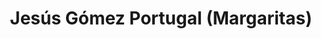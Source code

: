 ---
title: Jesús Gómez Portugal (Margaritas)
url: /jesus-gomez-portugal-margaritas/
latitude: 21.926
longitude: -102.302
---